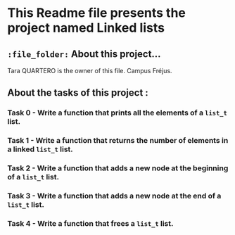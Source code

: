 # This Readme file presents the project named Linked lists

## `:file_folder:` About this project...

Tara QUARTERO is the owner of this file. Campus Fréjus.

## About the tasks of this project :

### Task 0 - Write a function  that prints all the elements of a `list_t` list.

### Task 1 - Write a function that returns the number of elements in a linked `list_t` list.

### Task 2 - Write a function that adds a new node at the beginning of a `list_t` list.

### Task 3 - Write a function that adds a new node at the end of a `list_t` list.

### Task 4 - Write a function that frees a `list_t` list.


